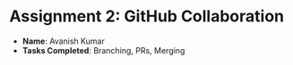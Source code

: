 # Assignment 2: GitHub Collaboration

- **Name**: Avanish Kumar
- **Tasks Completed**: Branching, PRs, Merging
